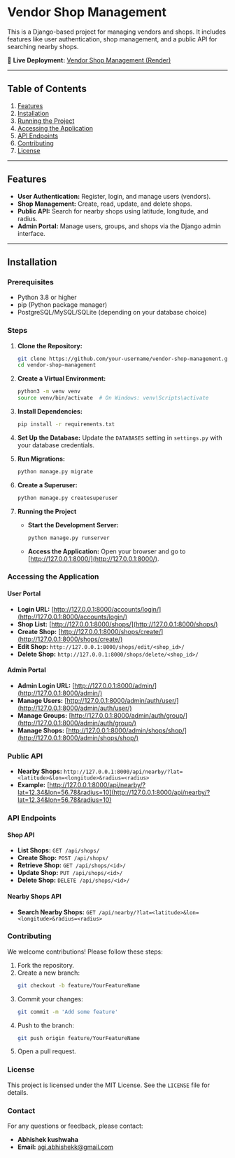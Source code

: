 # Vendor Shop Management

This is a Django-based project for managing vendors and shops. It includes features like user authentication, shop management, and a public API for searching nearby shops.

🔹 **Live Deployment:** [Vendor Shop Management (Render)](https://vendor-shop-management-1.onrender.com)

---

## **Table of Contents**
1. [Features](#features)
2. [Installation](#installation)
3. [Running the Project](#running-the-project)
4. [Accessing the Application](#accessing-the-application)
5. [API Endpoints](#api-endpoints)
6. [Contributing](#contributing)
7. [License](#license)

---

## **Features**
- **User Authentication:** Register, login, and manage users (vendors).
- **Shop Management:** Create, read, update, and delete shops.
- **Public API:** Search for nearby shops using latitude, longitude, and radius.
- **Admin Portal:** Manage users, groups, and shops via the Django admin interface.

---

## **Installation**

### **Prerequisites**
- Python 3.8 or higher
- pip (Python package manager)
- PostgreSQL/MySQL/SQLite (depending on your database choice)

### **Steps**

1. **Clone the Repository:**
   ```bash
   git clone https://github.com/your-username/vendor-shop-management.git
   cd vendor-shop-management
   ```

2. **Create a Virtual Environment:**
   ```bash
   python3 -m venv venv
   source venv/bin/activate  # On Windows: venv\Scripts\activate
   ```

3. **Install Dependencies:**
   ```bash
   pip install -r requirements.txt
   ```

4. **Set Up the Database:**
   Update the `DATABASES` setting in `settings.py` with your database credentials.

5. **Run Migrations:**
   ```bash
   python manage.py migrate
   ```

6. **Create a Superuser:**
   ```bash
   python manage.py createsuperuser
   ```

7. **Running the Project**
   - **Start the Development Server:**
     ```bash
     python manage.py runserver
     ```
   - **Access the Application:**
     Open your browser and go to [http://127.0.0.1:8000/](http://127.0.0.1:8000/).

### **Accessing the Application**

#### **User Portal**
- **Login URL:** [http://127.0.0.1:8000/accounts/login/](http://127.0.0.1:8000/accounts/login/)
- **Shop List:** [http://127.0.0.1:8000/shops/](http://127.0.0.1:8000/shops/)
- **Create Shop:** [http://127.0.0.1:8000/shops/create/](http://127.0.0.1:8000/shops/create/)
- **Edit Shop:** `http://127.0.0.1:8000/shops/edit/<shop_id>/`
- **Delete Shop:** `http://127.0.0.1:8000/shops/delete/<shop_id>/`

#### **Admin Portal**
- **Admin Login URL:** [http://127.0.0.1:8000/admin/](http://127.0.0.1:8000/admin/)
- **Manage Users:** [http://127.0.0.1:8000/admin/auth/user/](http://127.0.0.1:8000/admin/auth/user/)
- **Manage Groups:** [http://127.0.0.1:8000/admin/auth/group/](http://127.0.0.1:8000/admin/auth/group/)
- **Manage Shops:** [http://127.0.0.1:8000/admin/shops/shop/](http://127.0.0.1:8000/admin/shops/shop/)

### **Public API**
- **Nearby Shops:** `http://127.0.0.1:8000/api/nearby/?lat=<latitude>&lon=<longitude>&radius=<radius>`
- **Example:** [http://127.0.0.1:8000/api/nearby/?lat=12.34&lon=56.78&radius=10](http://127.0.0.1:8000/api/nearby/?lat=12.34&lon=56.78&radius=10)

### **API Endpoints**

#### **Shop API**
- **List Shops:** `GET /api/shops/`
- **Create Shop:** `POST /api/shops/`
- **Retrieve Shop:** `GET /api/shops/<id>/`
- **Update Shop:** `PUT /api/shops/<id>/`
- **Delete Shop:** `DELETE /api/shops/<id>/`

#### **Nearby Shops API**
- **Search Nearby Shops:** `GET /api/nearby/?lat=<latitude>&lon=<longitude>&radius=<radius>`

### **Contributing**
We welcome contributions! Please follow these steps:

1. Fork the repository.
2. Create a new branch:
   ```bash
   git checkout -b feature/YourFeatureName
   ```
3. Commit your changes:
   ```bash
   git commit -m 'Add some feature'
   ```
4. Push to the branch:
   ```bash
   git push origin feature/YourFeatureName
   ```
5. Open a pull request.

### **License**
This project is licensed under the MIT License. See the `LICENSE` file for details.

### **Contact**
For any questions or feedback, please contact:

- **Abhishek kushwaha**
- **Email:** agi.abhishekk@gmail.com

